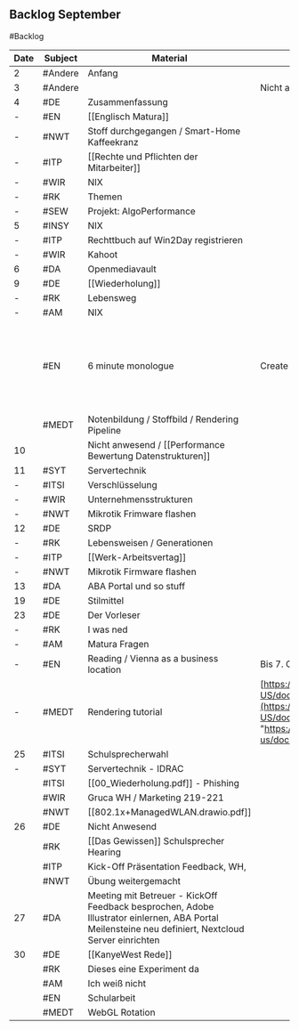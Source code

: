 ## Backlog September
#Backlog

| Date | Subject | Material                                                                                                                                            | Additional info                                                                                                                                                                                                                                                                                   |                                                          |
| ---- | ------- | --------------------------------------------------------------------------------------------------------------------------------------------------- | ------------------------------------------------------------------------------------------------------------------------------------------------------------------------------------------------------------------------------------------------------------------------------------------------- | -------------------------------------------------------- |
| 2    | #Andere | Anfang                                                                                                                                              |                                                                                                                                                                                                                                                                                                   |                                                          |
| 3    | #Andere |                                                                                                                                                     | Nicht anwesend                                                                                                                                                                                                                                                                                    |                                                          |
| 4    | #DE     | Zusammenfassung                                                                                                                                     |                                                                                                                                                                                                                                                                                                   |                                                          |
| -    | #EN     | [[Englisch Matura]]                                                                                                                                 |                                                                                                                                                                                                                                                                                                   |                                                          |
| -    | #NWT    | Stoff durchgegangen / Smart-Home Kaffeekranz                                                                                                        |                                                                                                                                                                                                                                                                                                   |                                                          |
| -    | #ITP    | [[Rechte und Pflichten der Mitarbeiter]]                                                                                                            |                                                                                                                                                                                                                                                                                                   |                                                          |
| -    | #WIR    | NIX                                                                                                                                                 |                                                                                                                                                                                                                                                                                                   |                                                          |
| -    | #RK     | Themen                                                                                                                                              |                                                                                                                                                                                                                                                                                                   |                                                          |
| -    | #SEW    | Projekt: AlgoPerformance                                                                                                                            |                                                                                                                                                                                                                                                                                                   |                                                          |
| 5    | #INSY   | NIX                                                                                                                                                 |                                                                                                                                                                                                                                                                                                   |                                                          |
| -    | #ITP    | Rechttbuch auf Win2Day registrieren                                                                                                                 |                                                                                                                                                                                                                                                                                                   |                                                          |
| -    | #WIR    | Kahoot                                                                                                                                              |                                                                                                                                                                                                                                                                                                   |                                                          |
| 6    | #DA     | Openmediavault                                                                                                                                      |                                                                                                                                                                                                                                                                                                   |                                                          |
| 9    | #DE     | [[Wiederholung]]                                                                                                                                    |                                                                                                                                                                                                                                                                                                   |                                                          |
| -    | #RK     | Lebensweg                                                                                                                                           |                                                                                                                                                                                                                                                                                                   |                                                          |
| -    | #AM     | NIX                                                                                                                                                 |                                                                                                                                                                                                                                                                                                   |                                                          |
|      | #EN     | 6 minute monologue                                                                                                                                  | Create doc: Business location Austria Text by 16th Sept.                                                                                                                                                                                                                                          | [[Vienna named worlds top city for quality of life.pdf]] |
|      | #MEDT   | Notenbildung / Stoffbild / Rendering Pipeline                                                                                                       |                                                                                                                                                                                                                                                                                                   |                                                          |
| 10   |         | Nicht anwesend / [[Performance Bewertung Datenstrukturen]]                                                                                          |                                                                                                                                                                                                                                                                                                   |                                                          |
| 11   | #SYT    | Servertechnik                                                                                                                                       |                                                                                                                                                                                                                                                                                                   |                                                          |
| -    | #ITSI   | Verschlüsselung                                                                                                                                     |                                                                                                                                                                                                                                                                                                   |                                                          |
| -    | #WIR    | Unternehmensstrukturen                                                                                                                              |                                                                                                                                                                                                                                                                                                   |                                                          |
| -    | #NWT    | Mikrotik Frimware flashen                                                                                                                           |                                                                                                                                                                                                                                                                                                   |                                                          |
| 12   | #DE     | SRDP                                                                                                                                                |                                                                                                                                                                                                                                                                                                   |                                                          |
| -    | #RK     | Lebensweisen / Generationen                                                                                                                         |                                                                                                                                                                                                                                                                                                   |                                                          |
| -    | #ITP    | [[Werk-Arbeitsvertag]]                                                                                                                              |                                                                                                                                                                                                                                                                                                   |                                                          |
| -    | #NWT    | Mikrotik Firmware flashen                                                                                                                           |                                                                                                                                                                                                                                                                                                   |                                                          |
| 13   | #DA     | ABA Portal und so stuff                                                                                                                             |                                                                                                                                                                                                                                                                                                   |                                                          |
| 19   | #DE     | Stilmittel                                                                                                                                          |                                                                                                                                                                                                                                                                                                   |                                                          |
| 23   | #DE     | Der Vorleser                                                                                                                                        |                                                                                                                                                                                                                                                                                                   |                                                          |
| -    | #RK     | I was ned                                                                                                                                           |                                                                                                                                                                                                                                                                                                   |                                                          |
| -    | #AM     | Matura Fragen                                                                                                                                       |                                                                                                                                                                                                                                                                                                   |                                                          |
| -    | #EN     | Reading / Vienna as a business location                                                                                                             | Bis 7. Okt Portfolio on advertising, Text Book 3, U5&6                                                                                                                                                                                                                                            |                                                          |
| -    | #MEDT   | Rendering tutorial                                                                                                                                  | [https://developer.mozilla.org/en-US/docs/Web/API/WebGL_API/Tutorial/Getting_started_with_WebGL](https://developer.mozilla.org/en-US/docs/Web/API/WebGL_API/Tutorial/Getting_started_with_WebGL "https://developer.mozilla.org/en-us/docs/web/api/webgl_api/tutorial/getting_started_with_webgl") |                                                          |
| 25   | #ITSI   | Schulsprecherwahl                                                                                                                                   |                                                                                                                                                                                                                                                                                                   |                                                          |
| -    | #SYT    | Servertechnik - IDRAC                                                                                                                               |                                                                                                                                                                                                                                                                                                   |                                                          |
|      | #ITSI   | [[00_Wiederholung.pdf]] - Phishing                                                                                                                  |                                                                                                                                                                                                                                                                                                   |                                                          |
|      | #WIR    | Gruca WH / Marketing 219-221                                                                                                                        |                                                                                                                                                                                                                                                                                                   |                                                          |
|      | #NWT    | [[802.1x+ManagedWLAN.drawio.pdf]]                                                                                                                   |                                                                                                                                                                                                                                                                                                   |                                                          |
| 26   | #DE     | Nicht Anwesend                                                                                                                                      |                                                                                                                                                                                                                                                                                                   |                                                          |
|      | #RK     | [[Das Gewissen]] Schulsprecher Hearing                                                                                                              |                                                                                                                                                                                                                                                                                                   |                                                          |
|      | #ITP    | Kick-Off Präsentation Feedback, WH,                                                                                                                 |                                                                                                                                                                                                                                                                                                   |                                                          |
|      | #NWT    | Übung weitergemacht                                                                                                                                 |                                                                                                                                                                                                                                                                                                   |                                                          |
| 27   | #DA     | Meeting mit Betreuer - KickOff Feedback besprochen, Adobe Illustrator einlernen, ABA Portal Meilensteine neu definiert, Nextcloud Server einrichten |                                                                                                                                                                                                                                                                                                   |                                                          |
| 30   | #DE     | [[KanyeWest Rede]]                                                                                                                                  |                                                                                                                                                                                                                                                                                                   |                                                          |
|      | #RK     | Dieses eine Experiment da                                                                                                                           |                                                                                                                                                                                                                                                                                                   |                                                          |
|      | #AM     | Ich weiß nicht                                                                                                                                      |                                                                                                                                                                                                                                                                                                   |                                                          |
|      | #EN     | Schularbeit                                                                                                                                         |                                                                                                                                                                                                                                                                                                   |                                                          |
|      | #MEDT   | WebGL Rotation                                                                                                                                      |                                                                                                                                                                                                                                                                                                   |                                                          |
